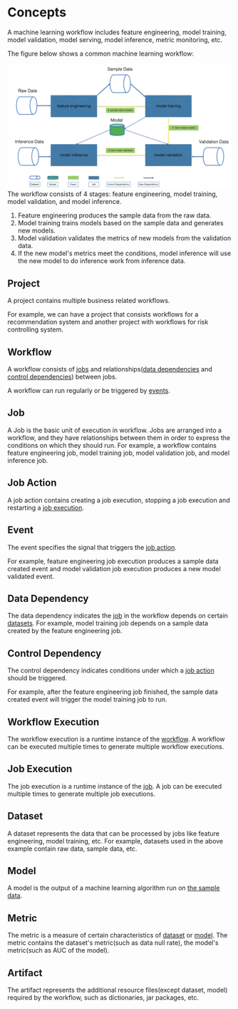 # Concepts

A machine learning workflow includes feature engineering, model training, model validation, model serving, 
model inference, metric monitoring, etc.

The figure below shows a common machine learning workflow:

![machine learning workflow](../images/machine_learning_workflow.png)
The workflow consists of 4 stages: feature engineering, model training, model validation, and model inference.

1. Feature engineering produces the sample data from the raw data.
2. Model training trains models based on the sample data and generates new models. 
3. Model validation validates the metrics of new models from the validation data. 
4. If the new model's metrics meet the conditions, model inference will use the new model to do inference work from inference data.

## Project
A project contains multiple business related workflows.

For example, we can have a project that consists workflows for a recommendation system and another project with 
workflows for risk controlling system.

## Workflow
A workflow consists of [jobs](#job) and relationships([data dependencies](#data-dependency) 
and [control dependencies](#control-dependency)) between jobs.

A workflow can run regularly or be triggered by [events](#event).

## Job
A Job is the basic unit of execution in workflow. Jobs are arranged into a workflow, 
and they have relationships between them in order to express the conditions on which they should run.
For example, a workflow contains feature engineering job, model training job, 
model validation job, and model inference job.

## Job Action
A job action contains creating a job execution, stopping a job execution and restarting a [job execution](#job-execution).

## Event
The event specifies the signal that triggers the [job action](#job-action).

For example, feature engineering job execution produces a sample data created event and 
model validation job execution produces a new model validated event.

## Data Dependency
The data dependency indicates the [job](#job) in the workflow depends on certain [datasets](#dataset).
For example, model training job depends on a sample data created by the feature engineering job.

## Control Dependency
The control dependency indicates conditions under which a [job action](#job-action) should be triggered.

For example, after the feature engineering job finished, 
the sample data created event will trigger the model training job to run.

## Workflow Execution
The workflow execution is a runtime instance of the [workflow](#workflow).
A workflow can be executed multiple times to generate multiple workflow executions.

## Job Execution
The job execution is a runtime instance of the [job](#job).
A job can be executed multiple times to generate multiple job executions.

## Dataset
A dataset represents the data that can be processed by jobs like feature engineering, model training, etc.
For example, datasets used in the above example contain raw data, sample data, etc.

## Model
A model is the output of a machine learning algorithm run on [the sample data](#dataset).

## Metric
The metric is a measure of certain characteristics of [dataset](#dataset) or [model](#model).
The metric contains the dataset's metric(such as data null rate), the model's metric(such as AUC of the model).

## Artifact
The artifact represents the additional resource files(except dataset, model) required by the workflow, such as dictionaries, jar packages, etc.
